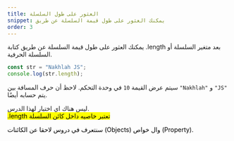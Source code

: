 ```yaml
---
title: العثور على طول السلسلة
snippet: يمكنك العثور على طول قيمة السلسلة عن طريق 
order: 3
---
```


يمكنك العثور على طول قيمة السلسلة عن طريق كتابة .length بعد متغير السلسلة أو
السلسلة الحرفية.

```js
const str = "Nakhlah JS";
console.log(str.length);
```

سيتم عرض القيمة `10` في وحدة التحكم. لاحظ أن حرف المسافة بين `"Nakhlah"` و
`"JS"` يتم حسابه أيضًا.

<div class="quiz">
ليس هناك اي اختبار لهذا الدرس.
</div>

<mark>
.length تعتبر خاصيه داخل كائن السلسلة

سنتعرف في دروس لاحقا عن الكائنات (Objects) وال خواص (Property).
</mark>
